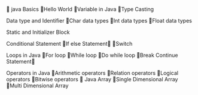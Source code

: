
java Basics
Hello World
Variable in Java
Type Casting

Data type and Identifier
Char data types
Int data types
Float data types

Static and Initializer Block

Conditional Statement
If else Statement
Switch 

Loops in Java
For loop
While loop
Do while loop
Break Continue Statement

Operators in Java
Arithmetic operators
Relation operators
Logical operators
Bitwise operators

Java Array
Single Dimensional Array
Multi Dimensional Array
